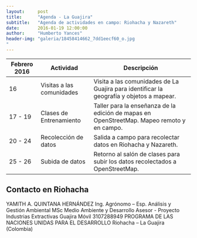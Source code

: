 ```yaml
---
layout:     post
title:      "Agenda - La Guajira"
subtitle:   "Agenda de actividades en campo: Riohacha y Nazareth"
date:       2016-01-19 12:00:00
author:     "Humberto Yances"
header-img: "galeria/18458414662_7dd1eecf60_o.jpg
"
---
```


<table class="table table-hover">
	<thead>
    	<tr>
      		<th>Febrero 2016</th>
       		<th>Actividad</th>
       		<th>Descripci&oacute;n</th>
    	</tr>
    </thead>
    <tbody>
		<tr>
			<td>16</td>
			<td>Visitas a las comunidades</td>
			<td>Visita a las comunidades de La Guajira para identificar la geograf&iacute;a y objetos a mapear.</td>
		</tr>
		<tr>
			<td>17 - 19</td>
			<td>Clases de Entrenamiento</td>
			<td>Taller para la enseñanza de la edici&oacute;n de mapas en OpenStreetMap.  Mapeo remoto y en campo.</td>
		</tr>
		<tr>
			<td>20 - 24</td>
			<td>Recolecci&oacute;n de datos</td>
			<td>Salida a campo para recolectar datos en Riohacha y Nazareth.</td>
		</tr>
		<tr>
			<td>25 - 26</td>
			<td>Subida de datos</td>
			<td>Retorno al sal&oacute;n de clases para subir los datos recolectados a OpenStreetMap.</td>
		</tr>
</table>

<h2>Contacto en Riohacha</h2>
YAMITH A. QUINTANA HERNÁNDEZ
Ing. Agrónomo – Esp. Análisis y Gestión Ambiental
MSc Medio Ambiente y Desarrollo
Asesor - Proyecto Industrias Extractivas Guajira
Móvil 3107288949
PROGRAMA DE LAS NACIONES UNIDAS PARA EL DESARROLLO
Riohacha – La Guajira (Colombia)
